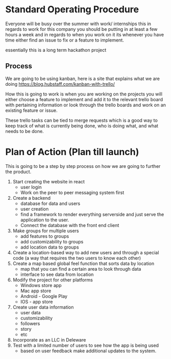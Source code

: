 # Standard Operating Procedure

Everyone will be busy over the summer with work/ internships this in regards to work for this company you should be putting in at least a few hours a week and in regards to when you work on it its whenever you have time either find an issue to fix or a feature to implement.

essentially this is a long term hackathon project

## Process
We are going to be using kanban, here is a site that explains what we are doing https://blog.hubstaff.com/kanban-with-trello/

How this is going to work is when you are working on the projects you will either choose a feature to implement and add it to the relevant trello board with pertaining information or look through the trello boards and work on an existing feature or issue.

These trello tasks can be tied to merge requests which is a good way to keep track of what is currently being done, who is doing what, and what needs to be done.

# Plan of Action (Plan till launch)
This is going to be a step by step process on how we are going to further the product.

1. Start creating the website in react
    * user login
    * Work on the peer to peer messaging system first
2. Create a backend
    * database for data and users
    * user creation
    * find a framework to render everything serverside and just serve the application to the user.
    * Connect the database with the front end client
3. Make groups for multiple users
    * add features to groups
    * add customizability to groups
    * add location data to groups
4. Create a location-based way to add new users and through a special code (a way that requires the two users to know each other)
5. Create a map based global feel function that sorts data by location
    * map that you can find a certain area to look through data
    * interface to see data from location
6. Modify the project for other platforms
    * Windows store app
    * Mac app store
    * Android - Google Play
    * IOS - app store
7. Create user data information
    * user data
    * customizability
    * followers
    * story
    * etc
8. Incorporate as an LLC in Deleware
9. Test with a limited number of users to see how the app is being used
    * based on user feedback make additional updates to the system.
